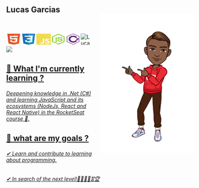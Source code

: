 ## Lucas Garcias
<img align="right" width="250px" style="margin-top:-20px" src="https://github.com/lucasphgarcias/lucasphgarcias/blob/main/AvatarLG.png">
</br>
</br>
<div dsplay="inline">  
  <img align="left" alt="LucasGarcias-HTML5" height="30" width="40" src="https://github.com/devicons/devicon/blob/master/icons/html5/html5-original.svg">
  
  <img align="left" alt="LucasGarcias-CSS3" height="30" width="40" src="https://github.com/devicons/devicon/blob/master/icons/css3/css3-original.svg">   
  
  <img align="left" alt="LucasGarcias-JS" height="30" width="40" src="https://github.com/devicons/devicon/blob/master/icons/javascript/javascript-plain.svg">  
  <img align="left" alt="LucasGarcias-NODEJS" height="30" width="40" src="https://github.com/devicons/devicon/blob/master/icons/nodejs/nodejs-plain.svg"> 
  <img align="left" alt="LucasGarcias-CSHARP" height="30" width="40" src="https://github.com/devicons/devicon/blob/master/icons/csharp/csharp-line.svg">
  <img align="left" alt="Lucas Garcias-GIT" height="30" width="30" src="https://cdn.iconscout.com/icon/free/png-128/github-40-432516.png">
 
  
</div>
</br>
</br>
 <div dsplay="inline">
     <a href="https://github.com/lucasphgarcias">
    <img height="180em" src="https://github-readme-stats.vercel.app/api?username=lucasphgarcias&show_icons=true&include_all_commits=true&count_private=true&custom_title=Stats my profile&bg_color=22272e&hide_border=true&text_color=D3D3D3&title_color=FFFF" />
 </div>
  <div>
<!---<a href="www.linkedin.com/in/lucasrgarcias" target="_blank"><img src="https://img.shields.io/badge/-LinkedIn-%230077B5?style=for-the-badge&logo=linkedin&logoColor=white" target="_blank"></a> --->
  </div>

## 🧠 What I'm currently learning ?
###### Deepening knowledge in .Net (C#) and learning JavaScript and its ecosystems (NodeJs, React and React Native) in the RocketSeat course 🚀.

## 🎯 what are my goals ? 
###### ✔ Learn and contribute to learning about programming.
###### ✔ In search of the next level!🥇🥈🥉🏅🎖️🏆
  
##
<!---<p align="center">
<a href="https://github.com/lucasphgarcias">
  
  <img height="180em" src="https://github-readme-stats-eight-theta.vercel.app/api/top-langs/?username=lucasphgarcias&layout=compact&langs_count=8&theme=default"/>
</a>
</p>-->
